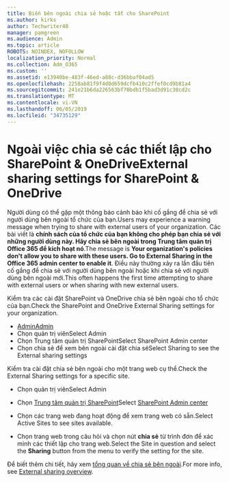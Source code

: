 ```yaml
---
title: Biến bên ngoài chia sẻ hoặc tắt cho SharePoint
ms.author: kirks
author: Techwriter40
manager: pamgreen
ms.audience: Admin
ms.topic: article
ROBOTS: NOINDEX, NOFOLLOW
localization_priority: Normal
ms.collection: Adm_O365
ms.custom: ''
ms.assetid: e13940be-483f-46ed-a88c-d36bbaf04ad5
ms.openlocfilehash: 2258ab81f9f4d0d659dcfb410c2ffef0cd9b81a4
ms.sourcegitcommit: 241e21b6da226563bf70bdb1f5bad3d91c38cd2c
ms.translationtype: MT
ms.contentlocale: vi-VN
ms.lasthandoff: 06/05/2019
ms.locfileid: "34735129"
---
```

# <a name="external-sharing-settings-for-sharepoint--onedrive"></a><span data-ttu-id="3414c-102">Ngoài việc chia sẻ các thiết lập cho SharePoint & OneDrive</span><span class="sxs-lookup"><span data-stu-id="3414c-102">External sharing settings for SharePoint & OneDrive</span></span>

<span data-ttu-id="3414c-103">Người dùng có thể gặp một thông báo cảnh báo khi cố gắng để chia sẻ với người dùng bên ngoài tổ chức của bạn.</span><span class="sxs-lookup"><span data-stu-id="3414c-103">Users may experience a warning message when trying to share with external users of your organization.</span></span> <span data-ttu-id="3414c-104">Các bài viết là **chính sách của tổ chức của bạn không cho phép bạn chia sẻ với những người dùng này. Hãy chia sẻ bên ngoài trong Trung tâm quản trị Office 365 để kích hoạt nó**.</span><span class="sxs-lookup"><span data-stu-id="3414c-104">The message is **Your organization's policies don't allow you to share with these users. Go to External Sharing in the Office 365 admin center to enable it**.</span></span> <span data-ttu-id="3414c-105">Điều này thường xảy ra lần đầu tiên cố gắng để chia sẻ với người dùng bên ngoài hoặc khi chia sẻ với người dùng bên ngoài mới.</span><span class="sxs-lookup"><span data-stu-id="3414c-105">This often happens the first time attempting to share with external users or when sharing with new external users.</span></span>

<span data-ttu-id="3414c-106">Kiểm tra các cài đặt SharePoint và OneDrive chia sẻ bên ngoài cho tổ chức của bạn.</span><span class="sxs-lookup"><span data-stu-id="3414c-106">Check the SharePoint and OneDrive External Sharing settings for your organization.</span></span>

- [<span data-ttu-id="3414c-107">Admin</span><span class="sxs-lookup"><span data-stu-id="3414c-107">Admin</span></span>](https://admin.microsoft.com/AdminPortal/Home#/homepage">https://admin.microsoft.com/)
- <span data-ttu-id="3414c-108">Chọn quản trị viên</span><span class="sxs-lookup"><span data-stu-id="3414c-108">Select Admin</span></span>
- <span data-ttu-id="3414c-109">Chọn Trung tâm quản trị SharePoint</span><span class="sxs-lookup"><span data-stu-id="3414c-109">Select SharePoint Admin center</span></span>
- <span data-ttu-id="3414c-110">Chọn chia sẻ để xem bên ngoài cài đặt chia sẻ</span><span class="sxs-lookup"><span data-stu-id="3414c-110">Select Sharing to see the External sharing settings</span></span>

<span data-ttu-id="3414c-111">Kiểm tra cài đặt chia sẻ bên ngoài cho một trang web cụ thể.</span><span class="sxs-lookup"><span data-stu-id="3414c-111">Check the External Sharing settings for a specific site.</span></span>

- <span data-ttu-id="3414c-112">Chọn quản trị viên</span><span class="sxs-lookup"><span data-stu-id="3414c-112">Select Admin</span></span>

- <span data-ttu-id="3414c-113">Chọn [Trung tâm quản trị SharePoint](https://admin.microsoft.com/AdminPortal/Home#/homepage">https://admin.microsoft.com/)</span><span class="sxs-lookup"><span data-stu-id="3414c-113">Select [SharePoint Admin center](https://admin.microsoft.com/AdminPortal/Home#/homepage">https://admin.microsoft.com/)</span></span>

- <span data-ttu-id="3414c-114">Chọn các trang web đang hoạt động để xem trang web có sẵn.</span><span class="sxs-lookup"><span data-stu-id="3414c-114">Select Active Sites to see sites available.</span></span>
- <span data-ttu-id="3414c-115">Chọn trang web trong câu hỏi và chọn nút **chia sẻ** từ trình đơn để xác minh các thiết lập cho trang web.</span><span class="sxs-lookup"><span data-stu-id="3414c-115">Select the Site in question and select the **Sharing** button from the menu to verify the setting for the site.</span></span>

<span data-ttu-id="3414c-116">Để biết thêm chi tiết, hãy xem [tổng quan về chia sẻ bên ngoài](https://docs.microsoft.com/en-us/sharepoint/external-sharing-overview).</span><span class="sxs-lookup"><span data-stu-id="3414c-116">For more info, see [External sharing overview](https://docs.microsoft.com/en-us/sharepoint/external-sharing-overview).</span></span>